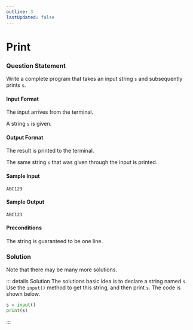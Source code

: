 ```yaml
---
outline: 3
lastUpdated: false
---
```

# Print
### Question Statement
Write a complete program that takes an input string `s` and subsequently prints `s`.

#### Input Format 
The input arrives from the terminal.

A string `s` is given. 

#### Output Format 
The result is printed to the terminal.

The same string `s` that was given through the input is printed.

#### Sample Input
```
ABC123
```

#### Sample Output
```
ABC123
```

#### Preconditions
The string is guaranteed to be one line.

### Solution
Note that there may be many more solutions.

::: details Solution
The solutions basic idea is to declare a string named `s`. Use the `input()` method to get this string, and then print `s`. The code is shown below.
```py
s = input()
print(s)
```
:::